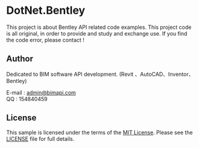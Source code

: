 # DotNet.Bentley


This project is about Bentley API related code examples.
This project code is all original, in order to provide and study and exchange use.
If you find the code error, please contact !


## Author

Dedicated to BIM software API development. (Revit 、AutoCAD、Inventor、Bentley)

E-mail : admin@bimapi.com   
QQ     : 154840459


## License

This sample is licensed under the terms of the [MIT License](http://opensource.org/licenses/MIT).
Please see the [LICENSE](LICENSE) file for full details.